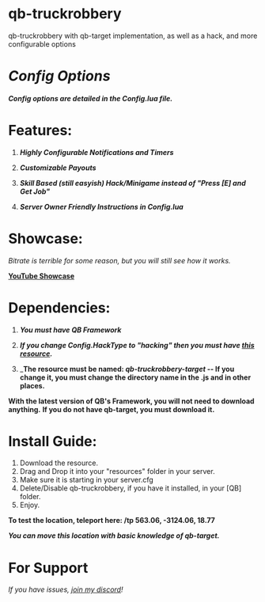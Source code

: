 # qb-truckrobbery
qb-truckrobbery with qb-target implementation, as well as a hack, and more configurable options


# **_Config Options_**
##### _Config options are detailed in the Config.lua file._

# Features:

1. **_Highly Configurable Notifications and Timers_**

2. **_Customizable Payouts_**

3. **_Skill Based (still easyish) Hack/Minigame instead of "Press [E] and Get Job"_**

4. **_Server Owner Friendly Instructions in Config.lua_**

# Showcase:

_Bitrate is terrible for some reason, but you will still see how it works._

**[YouTube Showcase](https://www.youtube.com/watch?v=o5S-YPPtGNk&feature=youtu.be)**

# Dependencies:

1. _**You must have QB Framework**_

2. _**If you change Config.HackType to "hacking" then you must have [this resource](https://github.com/Jesper-Hustad/NoPixel-minigame/tree/main/fivem-script/hacking).**_

3. _**The resource must be named: _qb-truckrobbery-target_ -- If you change it, you must change the directory name in the .js and in other places.**

**With the latest version of QB's Framework, you will not need to download anything.**
**If you do not have qb-target, you must download it.**

# Install Guide:

1. Download the resource.
2. Drag and Drop it into your "resources" folder in your server.
3. Make sure it is starting in your server.cfg
4. Delete/Disable qb-truckrobbery, if you have it installed, in your [QB] folder.
5. Enjoy.

**To test the location, teleport here: /tp 563.06, -3124.06, 18.77**

_**You can move this location with basic knowledge of qb-target.**_

# For Support

_If you have issues, [join my discord](https://discord.gg/sYpsygQ7jV)!_
